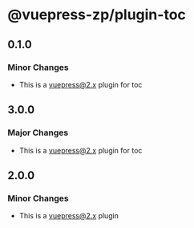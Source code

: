 # @vuepress-zp/plugin-toc

## 0.1.0

### Minor Changes

- This is a vuepress@2.x plugin for toc

## 3.0.0

### Major Changes

- This is a vuepress@2.x plugin for toc

## 2.0.0

### Minor Changes

- This is a vuepress@2.x plugin
